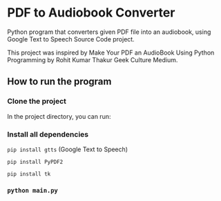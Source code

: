 # PDF to Audiobook Converter

Python program that converters given PDF file into an audiobook, using Google Text to Speech Source Code project.

This project was inspired by Make Your PDF an AudioBook Using Python Programming by Rohit Kumar Thakur Geek Culture Medium.

## How to run the program

### Clone the project

In the project directory, you can run:

### Install all dependencies

`pip install gtts` (Google Text to Speech)

`pip install PyPDF2`

`pip install tk`

### `python main.py`
